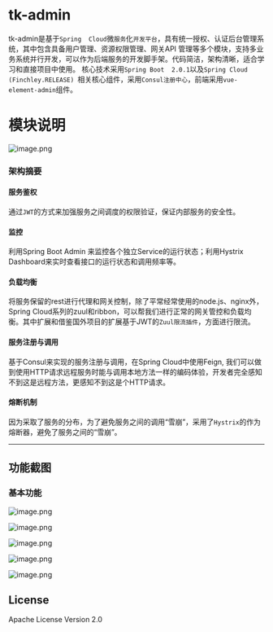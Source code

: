 # tk-admin
tk-admin是基于`Spring 
Cloud`微`服务`化`开发平台`，具有统一授权、认证后台管理系统，其中包含具备用户管理、资源权限管理、网关API
管理等多个模块，支持多业务系统并行开发，可以作为后端服务的开发脚手架。代码简洁，架构清晰，适合学习和直接项目中使用。
核心技术采用`Spring Boot 
2.0.1`以及`Spring Cloud (Finchley.RELEASE)
`相关核心组件，采用`Consul注册中心`，前端采用`vue-element-admin`组件。 

# 模块说明
![image.png](http://upload-images.jianshu.io/upload_images/5700335-8d69f4e885a4ec85.png?imageMogr2/auto-orient/strip%7CimageView2/2/w/1240)

### 架构摘要
#### 服务鉴权
通过`JWT`的方式来加强服务之间调度的权限验证，保证内部服务的安全性。

#### 监控
利用Spring Boot Admin 来监控各个独立Service的运行状态；利用Hystrix Dashboard来实时查看接口的运行状态和调用频率等。

#### 负载均衡
将服务保留的rest进行代理和网关控制，除了平常经常使用的node.js、nginx外，Spring Cloud系列的zuul和ribbon，可以帮我们进行正常的网关管控和负载均衡。其中扩展和借鉴国外项目的扩展基于JWT的`Zuul限流插件`，方面进行限流。

#### 服务注册与调用
基于Consul来实现的服务注册与调用，在Spring Cloud中使用Feign, 我们可以做到使用HTTP请求远程服务时能与调用本地方法一样的编码体验，开发者完全感知不到这是远程方法，更感知不到这是个HTTP请求。

#### 熔断机制
因为采取了服务的分布，为了避免服务之间的调用“雪崩”，采用了`Hystrix`的作为熔断器，避免了服务之间的“雪崩”。

------

## 功能截图

### 基本功能

![image.png](https://geek_qi.oschina.io/ag-admin/img/consul.png)

![image.png](https://upload-images.jianshu.io/upload_images/5700335-6cc59493c7726637.png?imageMogr2/auto-orient/strip%7CimageView2/2/w/1240)

![image.png](https://upload-images.jianshu.io/upload_images/5700335-c1d6c24e3b126677.png?imageMogr2/auto-orient/strip%7CimageView2/2/w/1240)


![image.png](https://thumbnail0.baidupcs.com/thumbnail/58d885b9bd83bf3559a798fa4ae5db92?fid=2032845954-250528-723217542877415&time=1572922800&rt=sh&sign=FDTAER-DCb740ccc5511e5e8fedcff06b081203-0WKSMNszrs6vWe93Db92kgflMjE%3D&expires=8h&chkv=0&chkbd=0&chkpc=&dp-logid=7154785645421156827&dp-callid=0&size=c710_u400&quality=100&vuk=-&ft=video)

![image.png](https://thumbnail0.baidupcs.com/thumbnail/ff8d5d00c445a5765dfad245268942cb?fid=2032845954-250528-713701302941697&time=1572922800&rt=sh&sign=FDTAER-DCb740ccc5511e5e8fedcff06b081203-KuaYgG%2FXcIVsMsJ4ekLVzihEpX4%3D&expires=8h&chkv=0&chkbd=0&chkpc=&dp-logid=7154821635266426346&dp-callid=0&size=c710_u400&quality=100&vuk=-&ft=video)
##  License
Apache License Version 2.0